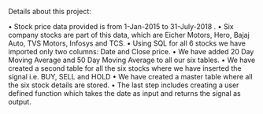 Details about this project:

•	Stock price data provided is from 1-Jan-2015 to 31-July-2018 .
•	Six company stocks are part of this data, which are Eicher Motors, Hero, Bajaj Auto, TVS Motors, Infosys and TCS. 
•	Using SQL for all 6 stocks we have imported only two columns: Date and Close price. 
•	We have added 20 Day Moving Average and 50 Day Moving Average to all our six tables.
•	We have created a second table for all the six stocks where we have  inserted the signal i.e. BUY, SELL and HOLD
•	We have created a master table where all the six stock details are stored. 
•	The last step includes creating a user defined function which takes the date as input and returns the signal as output.
